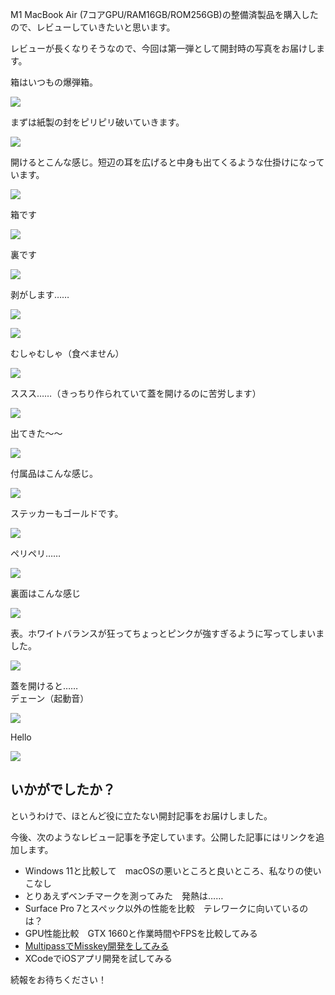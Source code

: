 M1 MacBook Air (7コアGPU/RAM16GB/ROM256GB)の整備済製品を購入したので、レビューしていきたいと思います。

レビューが長くなりそうなので、今回は第一弾として開封時の写真をお届けします。

箱はいつもの爆弾箱。

![](https://firebasestorage.googleapis.com/v0/b/hideaki-97c59.appspot.com/o/images%2FPFOKUISFS1RaFz4ghSnc2GS6l5z2%2FoCjOV_Dy8.png?alt=media)

まずは紙製の封をピリピリ破いていきます。

![](https://firebasestorage.googleapis.com/v0/b/hideaki-97c59.appspot.com/o/images%2FPFOKUISFS1RaFz4ghSnc2GS6l5z2%2FZvCyxWeVG.png?alt=media)

開けるとこんな感じ。短辺の耳を広げると中身も出てくるような仕掛けになっています。

![](https://firebasestorage.googleapis.com/v0/b/hideaki-97c59.appspot.com/o/images%2FPFOKUISFS1RaFz4ghSnc2GS6l5z2%2FQnzC1zHPJ.png?alt=media)

箱です

![](https://firebasestorage.googleapis.com/v0/b/hideaki-97c59.appspot.com/o/images%2FPFOKUISFS1RaFz4ghSnc2GS6l5z2%2FYWQy9vUhI.png?alt=media)

裏です

![](https://firebasestorage.googleapis.com/v0/b/hideaki-97c59.appspot.com/o/images%2FPFOKUISFS1RaFz4ghSnc2GS6l5z2%2FT3BdgGYi2.png?alt=media)

剥がします……

![](https://firebasestorage.googleapis.com/v0/b/hideaki-97c59.appspot.com/o/images%2FPFOKUISFS1RaFz4ghSnc2GS6l5z2%2F12dcnr2jc.png?alt=media)

![](https://firebasestorage.googleapis.com/v0/b/hideaki-97c59.appspot.com/o/images%2FPFOKUISFS1RaFz4ghSnc2GS6l5z2%2Fx_zR-bBxz.png?alt=media)

むしゃむしゃ（食べません）

![](https://firebasestorage.googleapis.com/v0/b/hideaki-97c59.appspot.com/o/images%2FPFOKUISFS1RaFz4ghSnc2GS6l5z2%2FGiKQ6MFHN.png?alt=media)

ススス……（きっちり作られていて蓋を開けるのに苦労します）

![](https://firebasestorage.googleapis.com/v0/b/hideaki-97c59.appspot.com/o/images%2FPFOKUISFS1RaFz4ghSnc2GS6l5z2%2FWT8cE1XzD.png?alt=media)

出てきた〜〜

![](https://firebasestorage.googleapis.com/v0/b/hideaki-97c59.appspot.com/o/images%2FPFOKUISFS1RaFz4ghSnc2GS6l5z2%2F0TrusaHdK.png?alt=media)

付属品はこんな感じ。

![](https://firebasestorage.googleapis.com/v0/b/hideaki-97c59.appspot.com/o/images%2FPFOKUISFS1RaFz4ghSnc2GS6l5z2%2FTLQpz77X4.png?alt=media)

ステッカーもゴールドです。

![](https://firebasestorage.googleapis.com/v0/b/hideaki-97c59.appspot.com/o/images%2FPFOKUISFS1RaFz4ghSnc2GS6l5z2%2FtUQJ4EAd4.png?alt=media)

ペリペリ……

![](https://firebasestorage.googleapis.com/v0/b/hideaki-97c59.appspot.com/o/images%2FPFOKUISFS1RaFz4ghSnc2GS6l5z2%2FWKEb6qKdA.png?alt=media)

裏面はこんな感じ

![](https://firebasestorage.googleapis.com/v0/b/hideaki-97c59.appspot.com/o/images%2FPFOKUISFS1RaFz4ghSnc2GS6l5z2%2FVScdgSCV3.png?alt=media)

表。ホワイトバランスが狂ってちょっとピンクが強すぎるように写ってしまいました。

![](https://firebasestorage.googleapis.com/v0/b/hideaki-97c59.appspot.com/o/images%2FPFOKUISFS1RaFz4ghSnc2GS6l5z2%2FpSaWt2et1.png?alt=media)

蓋を開けると……  
デェーン（起動音）

![](https://firebasestorage.googleapis.com/v0/b/hideaki-97c59.appspot.com/o/images%2FPFOKUISFS1RaFz4ghSnc2GS6l5z2%2FrFWlEFIAT.png?alt=media)

Hello

![](https://firebasestorage.googleapis.com/v0/b/hideaki-97c59.appspot.com/o/images%2FPFOKUISFS1RaFz4ghSnc2GS6l5z2%2FeRKdKz5Wv.png?alt=media)

## いかがでしたか？

というわけで、ほとんど役に立たない開封記事をお届けしました。

今後、次のようなレビュー記事を予定しています。公開した記事にはリンクを追加します。

*   Windows 11と比較して　macOSの悪いところと良いところ、私なりの使いこなし
*   とりあえずベンチマークを測ってみた　発熱は……
*   Surface Pro 7とスペック以外の性能を比較　テレワークに向いているのは？
*   GPU性能比較　GTX 1660と作業時間やFPSを比較してみる
*   [MultipassでMisskey開発をしてみる](https://hide.ac/articles/-o7WQueFb)
*   XCodeでiOSアプリ開発を試してみる

続報をお待ちください！
